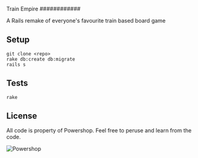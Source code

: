 Train Empire
############

A Rails remake of everyone's favourite train based board game

Setup
-----

    git clone <repo>
    rake db:create db:migrate
    rails s

Tests
-----

    rake

License
-------

All code is property of Powershop. Feel free to peruse and learn from the code.

![Powershop](http://www.powershop.co.nz/images/powershop-logo.svg)
